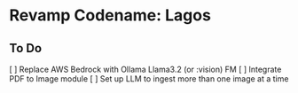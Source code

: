 # Revamp Codename: Lagos

## To Do
[ ] Replace AWS Bedrock with Ollama Llama3.2 (or :vision) FM
[ ] Integrate PDF to Image module
[ ] Set up LLM to ingest more than one image at a time